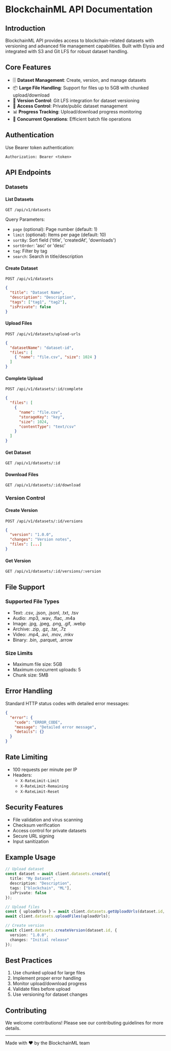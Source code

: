 # BlockchainML API Documentation

## Introduction

BlockchainML API provides access to blockchain-related datasets with versioning and advanced file management capabilities. Built with Elysia and integrated with S3 and Git LFS for robust dataset handling.

## Core Features

- 🗄️ **Dataset Management**: Create, version, and manage datasets
- 📦 **Large File Handling**: Support for files up to 5GB with chunked upload/download
- 🔄 **Version Control**: Git LFS integration for dataset versioning
- 🔐 **Access Control**: Private/public dataset management
- 📊 **Progress Tracking**: Upload/download progress monitoring
- 🚀 **Concurrent Operations**: Efficient batch file operations

## Authentication

Use Bearer token authentication:
```
Authorization: Bearer <token>
```

## API Endpoints

### Datasets

#### List Datasets
```
GET /api/v1/datasets
```
Query Parameters:
- `page` (optional): Page number (default: 1)
- `limit` (optional): Items per page (default: 10)
- `sortBy`: Sort field ('title', 'createdAt', 'downloads')
- `sortOrder`: 'asc' or 'desc'
- `tag`: Filter by tag
- `search`: Search in title/description

#### Create Dataset
```
POST /api/v1/datasets
```
```json
{
  "title": "Dataset Name",
  "description": "Description",
  "tags": ["tag1", "tag2"],
  "isPrivate": false
}
```

#### Upload Files
```
POST /api/v1/datasets/upload-urls
```
```json
{
  "datasetName": "dataset-id",
  "files": [
    { "name": "file.csv", "size": 1024 }
  ]
}
```

#### Complete Upload
```
POST /api/v1/datasets/:id/complete
```
```json
{
  "files": [
    {
      "name": "file.csv",
      "storageKey": "key",
      "size": 1024,
      "contentType": "text/csv"
    }
  ]
}
```

#### Get Dataset
```
GET /api/v1/datasets/:id
```

#### Download Files
```
GET /api/v1/datasets/:id/download
```

### Version Control

#### Create Version
```
POST /api/v1/datasets/:id/versions
```
```json
{
  "version": "1.0.0",
  "changes": "Version notes",
  "files": [...]
}
```

#### Get Version
```
GET /api/v1/datasets/:id/versions/:version
```

## File Support

### Supported File Types
- Text: .csv, .json, .jsonl, .txt, .tsv
- Audio: .mp3, .wav, .flac, .m4a
- Image: .jpg, .jpeg, .png, .gif, .webp
- Archive: .zip, .gz, .tar, .7z
- Video: .mp4, .avi, .mov, .mkv
- Binary: .bin, .parquet, .arrow

### Size Limits
- Maximum file size: 5GB
- Maximum concurrent uploads: 5
- Chunk size: 5MB

## Error Handling

Standard HTTP status codes with detailed error messages:
```json
{
  "error": {
    "code": "ERROR_CODE",
    "message": "Detailed error message",
    "details": {}
  }
}
```

## Rate Limiting

- 100 requests per minute per IP
- Headers:
  - `X-RateLimit-Limit`
  - `X-RateLimit-Remaining`
  - `X-RateLimit-Reset`

## Security Features

- File validation and virus scanning
- Checksum verification
- Access control for private datasets
- Secure URL signing
- Input sanitization

## Example Usage

```typescript
// Upload dataset
const dataset = await client.datasets.create({
  title: "My Dataset",
  description: "Description",
  tags: ["blockchain", "ML"],
  isPrivate: false
});

// Upload files
const { uploadUrls } = await client.datasets.getUploadUrls(dataset.id, files);
await client.datasets.uploadFiles(uploadUrls);

// Create version
await client.datasets.createVersion(dataset.id, {
  version: "1.0.0",
  changes: "Initial release"
});
```

## Best Practices

1. Use chunked upload for large files
2. Implement proper error handling
3. Monitor upload/download progress
4. Validate files before upload
5. Use versioning for dataset changes

## Contributing

We welcome contributions! Please see our contributing guidelines for more details.

---
Made with ❤️ by the BlockchainML team
